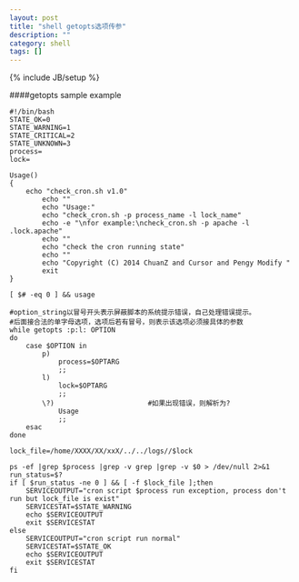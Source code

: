 ```yaml
---
layout: post
title: "shell getopts选项传参"
description: ""
category: shell
tags: []
---
```

{% include JB/setup %}

####getopts sample example 

    #!/bin/bash
    STATE_OK=0
    STATE_WARNING=1
    STATE_CRITICAL=2
    STATE_UNKNOWN=3
    process=
    lock=
    
    Usage()
    {
        echo "check_cron.sh v1.0"
            echo ""
            echo "Usage:"
            echo "check_cron.sh -p process_name -l lock_name"
            echo -e "\nfor example:\ncheck_cron.sh -p apache -l .lock.apache"
            echo ""
            echo "check the cron running state"
            echo ""
            echo "Copyright (C) 2014 ChuanZ and Cursor and Pengy Modify "
            exit
    }
    
    [ $# -eq 0 ] && usage
    
    #option_string以冒号开头表示屏蔽脚本的系统提示错误，自己处理错误提示。
    #后面接合法的单字母选项，选项后若有冒号，则表示该选项必须接具体的参数
    while getopts :p:l: OPTION
    do
        case $OPTION in
            p)
                process=$OPTARG
                ;;
            l)
                lock=$OPTARG
                ;;
            \?)                       #如果出现错误，则解析为?
                Usage
                ;;
        esac
    done
    
    lock_file=/home/XXXX/XX/xxX/../../logs//$lock
    
    ps -ef |grep $process |grep -v grep |grep -v $0 > /dev/null 2>&1
    run_status=$?
    if [ $run_status -ne 0 ] && [ -f $lock_file ];then
        SERVICEOUTPUT="cron script $process run exception, process don't run but lock_file is exist"
        SERVICESTAT=$STATE_WARNING
        echo $SERVICEOUTPUT
        exit $SERVICESTAT
    else
        SERVICEOUTPUT="cron script run normal"
        SERVICESTAT=$STATE_OK
        echo $SERVICEOUTPUT
        exit $SERVICESTAT
    fi

